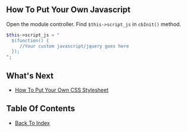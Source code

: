 ## How To Put Your Own Javascript

Open the module controller. Find `$this->script_js` in `cbInit()` method.

```php
$this->script_js = "
  $(function() {
     //Your custom javascript/jquery goes here
  });
";
```

## What's Next
- [How To Put Your Own CSS Stylesheet](./how-to-put-own-css.md)

## Table Of Contents
- [Back To Index](./index.md)